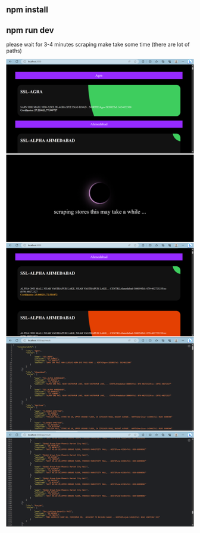 ## npm install 
## npm run dev 

please wait for 3-4 minutes scraping make take some time (there are lot of paths)

![](https://github.com/garvitvirmani/Codeliedoscope/blob/master/public/Screenshot%20(42).png)
![](https://github.com/garvitvirmani/Codeliedoscope/blob/master/public/Screenshot%20(46).png)
![](https://github.com/garvitvirmani/Codeliedoscope/blob/master/public/Screenshot%20(43).png)
![](https://github.com/garvitvirmani/Codeliedoscope/blob/master/public/Screenshot%20(44).png)
![](https://github.com/garvitvirmani/Codeliedoscope/blob/master/public/Screenshot%20(45).png)


